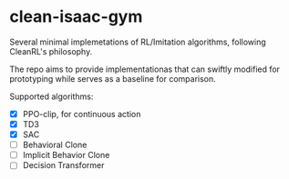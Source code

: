 # clean-isaac-gym
Several minimal implemetations of RL/Imitation algorithms, following CleanRL's philosophy.

The repo aims to provide implementationas that can swiftly modified for prototyping while serves as a baseline for comparison.

Supported algorithms:
- [x] PPO-clip, for continuous action
- [x] TD3
- [x] SAC
- [ ] Behavioral Clone
- [ ] Implicit Behavior Clone
- [ ] Decision Transformer
